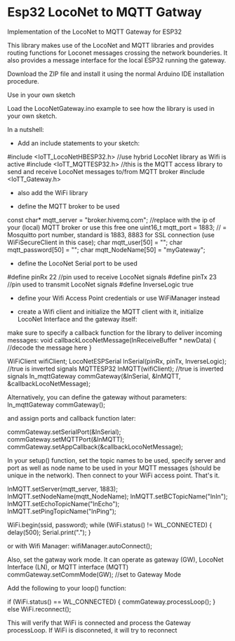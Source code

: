 # Esp32 LocoNet to MQTT Gatway

Implementation of the LocoNet to MQTT Gateway for ESP32

This library makes use of the LocoNet and MQTT libraries and provides routing functions for Loconet messages crossing the network bounderies. It also provides a 
message interface for the local ESP32 running the gateway.

Download the ZIP file and install it using the normal Arduino IDE installation procedure. 

Use in your own sketch

Load the LocoNetGateway.ino example to see how the library is used in your own sketch.

In a nutshell:

- Add an include statements to your sketch: 

#include <IoTT_LocoNetHBESP32.h> //use hybrid LocoNet library as Wifi is active
#include <IoTT_MQTTESP32.h> //this is the MQTT access library to send and receive LocoNet messages to/from MQTT broker
#include <IoTT_Gateway.h>

- also add the WiFi library

- define the MQTT broker to be used

const char* mqtt_server = "broker.hivemq.com"; //replace with the ip of your (local) MQTT broker or use this free one
uint16_t mqtt_port = 1883; // = Mosquitto port number, standard is 1883, 8883 for SSL connection (use WiFiSecureClient in this case);
char mqtt_user[50] = "";
char mqtt_password[50] = "";
char mqtt_NodeName[50] = "myGateway";

- define the LocoNet Serial port to be used

#define pinRx    22  //pin used to receive LocoNet signals
#define pinTx    23  //pin used to transmit LocoNet signals
#define InverseLogic true

- define your Wifi Access Point credentials or use WiFiManager instead

- create a Wifi client and initialize the MQTT client with it, initialize LocoNet Interface and the gateway itself:

make sure to specify a callback function for the library to deliver incoming messages:
void callbackLocoNetMessage(lnReceiveBuffer * newData)
{
  //decode the message here
}

WiFiClient wifiClient;
LocoNetESPSerial lnSerial(pinRx, pinTx, InverseLogic); //true is inverted signals
MQTTESP32 lnMQTT(wifiClient); //true is inverted signals
ln_mqttGateway commGateway(&lnSerial, &lnMQTT, &callbackLocoNetMessage);

Alternatively, you can define the gateway without parameters:
ln_mqttGateway commGateway();

and assign ports and callback function later:

commGateway.setSerialPort(&lnSerial);
commGateway.setMQTTPort(&lnMQTT);
commGateway.setAppCallback(&callbackLocoNetMessage);

In your setup() function, set the topic names to be used, specify server and port as well as node name to be used in your MQTT messages (should be unique in the network).
Then connect to your WiFi access point. That's it.

  lnMQTT.setServer(mqtt_server, 1883);
  lnMQTT.setNodeName(mqtt_NodeName);
  lnMQTT.setBCTopicName("lnIn");
  lnMQTT.setEchoTopicName("lnEcho");
  lnMQTT.setPingTopicName("lnPing");

  WiFi.begin(ssid, password);
  while (WiFi.status() != WL_CONNECTED) {
      delay(500);
      Serial.print(".");
  }

or with Wifi Manager:
  wifiManager.autoConnect();

Also, set the gatway work mode. It can operate as gateway (GW), LocoNet Interface (LN), or MQTT interface (MQTT)
commGateway.setCommMode(GW); //set to Gateway Mode


Add the following to your loop() function:

  if (WiFi.status() == WL_CONNECTED)
  { 
    commGateway.processLoop();
  }
  else
    WiFi.reconnect();

This will verify that WiFi is connected and process the Gateway processLoop. If WiFi is disconneted, it will try to reconnect



